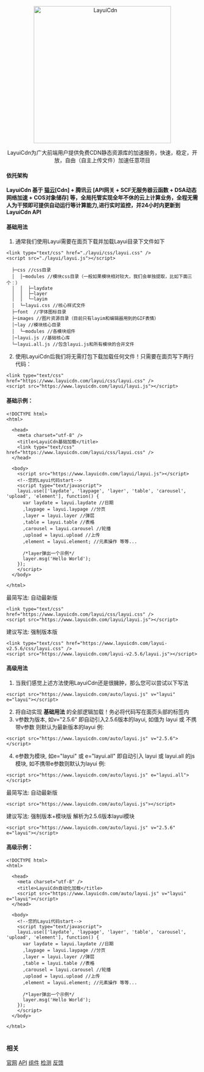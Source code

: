 <p align="center">
  <a href="https://www.layuicdn.com/">
    <img src="https://images.gitee.com/uploads/images/2020/0213/012006_90aa61f8_1333791.png" alt="LayuiCdn" width="360" />
  </a>
</p>
<p align="center">
    LayuiCdn为广大前端用户提供免费CDN静态资源库的加速服务，快速，稳定，开放，自由（自主上传文件）加速任意项目
</p>


#### 依托架构
 **LayuiCdn 基于 [猫云](https://www.maoyuncloud.com/?from=LayuiCdn)[Cdn] + 腾讯云 [API网关 + SCF无服务器云函数 + DSA动态网络加速 + COS对象储存] 等，全局托管实现全年不休的云上计算业务，全程无需人为干预即可提供自动运行等计算能力,进行实时监控，并24小时内更新到LayuiCdn API** 

#### 基础用法

1. 通常我们使用Layui需要在面页下载并加载Layui目录下文件如下

```
<link type="text/css" href="./layui/css/layui.css" />
<script src="./layui/layui.js"></script>

  ├─css //css目录
  │  │─modules //模块css目录（一般如果模块相对较大，我们会单独提取，比如下面三个：）
  │  │  ├─laydate
  │  │  ├─layer
  │  │  └─layim
  │  └─layui.css //核心样式文件
  ├─font  //字体图标目录
  ├─images //图片资源目录（目前只有layim和编辑器用到的GIF表情）
  │─lay //模块核心目录
  │  └─modules //各模块组件
  │─layui.js //基础核心库
  └─layui.all.js //包含layui.js和所有模块的合并文件
```
2. 使用LayuiCdn后我们将无需打包下载加载任何文件！只需要在面页写下两行代码：

```
<link type="text/css" href="https://www.layuicdn.com/layui/css/layui.css" />
<script src="https://www.layuicdn.com/layui/layui.js"></script>
```

#### 基础示例：  


```
<!DOCTYPE html>
<html>

  <head>
    <meta charset="utf-8" />
    <title>LayuiCdn基础加载</title>
    <link type="text/css" href="https://www.layuicdn.com/layui/css/layui.css" />
  </head>

  <body>
    <script src="https://www.layuicdn.com/layui/layui.js"></script>
    <!--您的Layui代码start-->
    <script type="text/javascript">
    layui.use(['laydate', 'laypage', 'layer', 'table', 'carousel', 'upload', 'element'], function() {
      var laydate = layui.laydate //日期
      ,laypage = layui.laypage //分页
      ,layer = layui.layer //弹层
      ,table = layui.table //表格
      ,carousel = layui.carousel //轮播
      ,upload = layui.upload //上传
      ,element = layui.element; //元素操作 等等...

      /*layer弹出一个示例*/
      layer.msg('Hello World');
    });
    </script>
  </body>

</html>
```



最简写法: 自动最新版

```
<link type="text/css" href="https://www.layuicdn.com/layui/css/layui.css" />
<script src="https://www.layuicdn.com/layui/layui.js"></script>
```


建议写法: 强制版本版

```
<link type="text/css" href="https://www.layuicdn.com/layui-v2.5.6/css/layui.css" />
<script src="https://www.layuicdn.com/layui-v2.5.6/layui.js"></script>
```

#### 高级用法
1. 当我们感觉上述方法使用LayuiCdn还是很臃肿，那么您可以尝试以下写法

```
<script src="https://www.layuicdn.com/auto/layui.js" v="layui" e="layui"></script>
```

2. 将自动实现  **基础用法** 的全部逻辑加载！务必将代码写在面页头部的<head></head>标签内
3. v参数为版本, 如v="2.5.6" 即自动引入2.5.6版本的layui, 如值为 layui 或 不携带v参数 则默认为最新版本的layui 例: 

```
<script src="https://www.layuicdn.com/auto/layui.js" v="2.5.6"></script> 
```

4. e参数为模块, 如e="layui" 或 e="layui.all" 即自动引入 layui 或 layui.all 的js模块, 如不携带e参数则默认为layui 例: 

```
<script src="https://www.layuicdn.com/auto/layui.js" e="layui.all"></script>
```

最简写法: 自动最新版

```
<script src="https://www.layuicdn.com/auto/layui.js"></script>
```

建议写法: 强制版本+模块版 解析为2.5.6版本layui模块

```
<script src="https://www.layuicdn.com/auto/layui.js" v="2.5.6" e="layui"></script>
```

#### 高级示例：  


```
<!DOCTYPE html>
<html>

  <head>
    <meta charset="utf-8" />
    <title>LayuiCdn自动化加载</title>
    <script src="https://www.layuicdn.com/auto/layui.js" v="layui" e="layui"></script>
  </head>

  <body>
    <!--您的Layui代码start-->
    <script type="text/javascript">
    layui.use(['laydate', 'laypage', 'layer', 'table', 'carousel', 'upload', 'element'], function() {
      var laydate = layui.laydate //日期
      ,laypage = layui.laypage //分页
      ,layer = layui.layer //弹层
      ,table = layui.table //表格
      ,carousel = layui.carousel //轮播
      ,upload = layui.upload //上传
      ,element = layui.element; //元素操作 等等...

      /*layer弹出一个示例*/
      layer.msg('Hello World');
    });
    </script>
  </body>

</html>
    
```
### 相关
[官网](https://www.layuicdn.com/) [API](https://www.layuicdn.com/api.html) [组件](https://www.layuicdn.com/extend.html) [检测](https://www.layuicdn.com/servers.html) [反馈](https://www.layuicdn.com/feedback.html)


